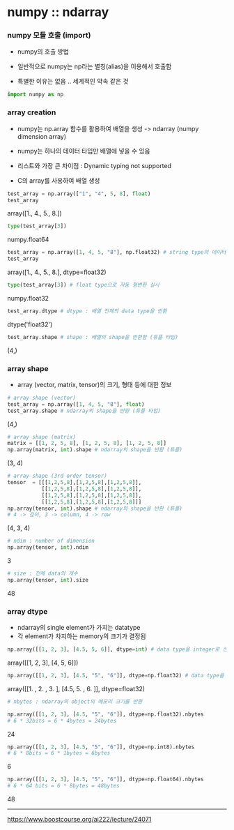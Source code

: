 # numpy :: ndarray

### numpy 모듈 호출 (import)

- numpy의 호출 방법

- 일반적으로 numpy는 np라는 별칭(alias)을 이용해서 호출함

- 특별한 이유는 없음 .. 세계적인 약속 같은 것



```python
import numpy as np
```

### array creation

- numpy는 np.array 함수를 활용하여 배열을 생성 -> ndarray (numpy dimension array)

- numpy는 하나의 데이터 타입만 배열에 넣을 수 있음

- 리스트와 가장 큰 차이점 : Dynamic typing not supported

- C의 array를 사용하여 배열 생성



```python
test_array = np.array(["1", "4", 5, 8], float)
test_array
```




   array([1., 4., 5., 8.])




```python
type(test_array[3])
```




   numpy.float64




```python
test_array = np.array([1, 4, 5, "8"], np.float32) # string type의 데이터("8")를 입력해도
test_array
```




   array([1., 4., 5., 8.], dtype=float32)




```python
type(test_array[3]) # float type으로 자동 형변환 실시
```




   numpy.float32




```python
test_array.dtype # dtype : 배열 전체의 data type을 반환
```




   dtype('float32')




```python
test_array.shape # shape : 배열의 shape을 반환함 (튜플 타입)
```




   (4,)



### array shape

- array (vector, matrix, tensor)의 크기, 형태 등에 대한 정보



```python
# array shape (vector)
test_array = np.array([1, 4, 5, "8"], float)
test_array.shape # ndarray의 shape을 반환 (튜플 타입)
```




   (4,)




```python
# array shape (matrix)
matrix = [[1, 2, 5, 8], [1, 2, 5, 8], [1, 2, 5, 8]]
np.array(matrix, int).shape # ndarray의 shape을 반환 (튜플)
```




   (3, 4)




```python
# array shape (3rd order tensor)
tensor  = [[[1,2,5,8],[1,2,5,8],[1,2,5,8]], 
           [[1,2,5,8],[1,2,5,8],[1,2,5,8]], 
           [[1,2,5,8],[1,2,5,8],[1,2,5,8]], 
           [[1,2,5,8],[1,2,5,8],[1,2,5,8]]]
np.array(tensor, int).shape # ndarray의 shape을 반환 (튜플) 
# 4 -> 깊이, 3 -> column, 4 -> row
```




   (4, 3, 4)




```python
# ndim : number of dimension
np.array(tensor, int).ndim
```




   3




```python
# size : 전체 data의 개수
np.array(tensor, int).size
```




   48



### array dtype

- ndarray의 single element가 가지는 datatype
- 각 element가 차지하는 memory의 크기가 결정됨



```python
np.array([[1, 2, 3], [4.5, 5, 6]], dtype=int) # data type을 integer로 선언
```




   array([[1, 2, 3],
           [4, 5, 6]])




```python
np.array([[1, 2, 3], [4.5, "5", "6"]], dtype=np.float32) # data type을 float로 선언
```




   array([[1. , 2. , 3. ],
           [4.5, 5. , 6. ]], dtype=float32)




```python
# nbytes : ndarray의 object의 메모리 크기를 반환

np.array([[1, 2, 3], [4.5, "5", "6"]], dtype=np.float32).nbytes 
# 6 * 32bits = 6 * 4bytes = 24bytes
```




   24




```python
np.array([[1, 2, 3], [4.5, "5", "6"]], dtype=np.int8).nbytes 
# 6 * 8bits = 6 * 1bytes = 6bytes
```




   6




```python
np.array([[1, 2, 3], [4.5, "5", "6"]], dtype=np.float64).nbytes
# 6 * 64 bits = 6 * 8bytes = 48bytes
```




   48


***
https://www.boostcourse.org/ai222/lecture/24071